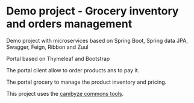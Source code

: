 # Demo project - Grocery inventory and orders management
Demo project with microservices based on Spring Boot, Spring data JPA, Swagger, Feign, Ribbon and Zuul
<p>Portal based on Thymeleaf and Bootstrap
<p>The portal client allow to order products ans to pay it.
<p>The portal grocery to manage the product inventory and pricing.
<p>This project uses the <a href="https://github.com/cambyze/cambyze-commons">cambyze commons tools</a>.
